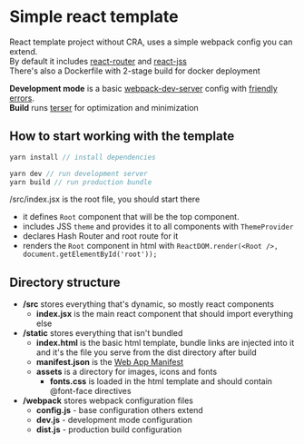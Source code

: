 # Simple react template

React template project without CRA, uses a simple webpack config you can extend.  
By default it includes [react-router](https://reacttraining.com/react-router/) and [react-jss](https://cssinjs.org/react-jss/)  
There's also a Dockerfile with 2-stage build for docker deployment

**Development mode** is a basic [webpack-dev-server](https://webpack.js.org/configuration/dev-server/) config with [friendly errors](https://github.com/geowarin/friendly-errors-webpack-plugin).  
**Build** runs [terser](https://terser.org/) for optimization and minimization

## How to start working with the template

```js
yarn install // install dependencies
```

```js
yarn dev // run development server
yarn build // run production bundle
```

/src/index.jsx is the root file, you should start there

-   it defines `Root` component that will be the top component.
-   includes JSS `theme` and provides it to all components with `ThemeProvider`
-   declares Hash Router and root route for it
-   renders the `Root` component in html with `ReactDOM.render(<Root />, document.getElementById('root'));`

## Directory structure

-   **/src** stores everything that's dynamic, so mostly react components
    -   **index.jsx** is the main react component that should import everything else
-   **/static** stores everything that isn't bundled
    -   **index.html** is the basic html template, bundle links are injected into it and it's the file you serve from the dist directory after build
    -   **manifest.json** is the [Web App Manifest](https://developer.mozilla.org/en-US/docs/Web/Manifest)
    -   **assets** is a directory for images, icons and fonts
        -   **fonts.css** is loaded in the html template and should contain @font-face directives
-   **/webpack** stores webpack configuration files
    -   **config.js** - base configuration others extend
    -   **dev.js** - development mode configuration
    -   **dist.js** - production build configuration
